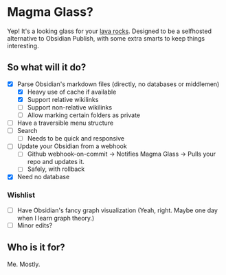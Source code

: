 # Magma Glass?
Yep! It's a looking glass for your [lava rocks](https://en.wikipedia.org/wiki/Obsidian). Designed to be a selfhosted alternative to Obsidian Publish, with some extra smarts to keep things interesting.

## So what will it do?
- [x] Parse Obsidian's markdown files (directly, no databases or middlemen)
  - [x] Heavy use of cache if available
  - [x] Support relative wikilinks
  - [ ] Support non-relative wikilinks
  - [ ] Allow marking certain folders as private
- [ ] Have a traversible menu structure
- [ ] Search
  - [ ] Needs to be quick and responsive
- [ ] Update your Obsidian from a webhook
  - [ ] Github webhook-on-commit -> Notifies Magma Glass -> Pulls your repo and updates it.
  - [ ] Safely, with rollback
- [x] Need no database

### Wishlist
- [ ] Have Obsidian's fancy graph visualization (Yeah, right. Maybe one day when I learn graph theory.)
- [ ] Minor edits?

## Who is it for?
Me. Mostly. 
